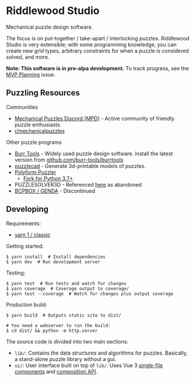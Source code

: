 # Riddlewood Studio

Mechanical puzzle design software.

The focus is on put-together / take-apart / interlocking puzzles. Riddlewood Studio is very extensible; with some programming knowledge, you can create new grid types, arbitrary constraints for when a puzzle is considered solved, and more.

**Note: This software is in pre-alpa development.** To track progress, see the [MVP Planning](https://github.com/mbrown1413/Riddlewood-Studio/issues/1) issue.


## Puzzling Resources

Communities
* [Mechanical Puzzles Discord (MPD)](https://discord.gg/waaZ2K9M) - Active community of friendly puzzle enthusiasts.
* [r/mechanicalpuzzles](https://www.reddit.com/r/mechanicalpuzzles/)

Other puzzle programs
* [Burr Tools](https://burrtools.sourceforge.net/) - Widely used puzzle design software. Install the latest version from [github.com/burr-tools/burrtools](https://github.com/burr-tools/burr-tools)
* [puzzlecad](https://github.com/aaron-siegel/puzzlecad) - Generate 3d-printable models of puzzles.
* [Polyform Puzzler](https://puzzler.sourceforge.net/)
  * [Fork for Python 3.7+](https://github.com/johnrudge/puzzler)
* PUZZLESOLVER3D - Referenced [here](https://burrtools.sourceforge.net/gui-doc/Prologue.html) as abandoned
* [BCPBOX / GENDA](https://billcutlerpuzzles.com/stock/program.html) - Discontinued


## Developing

Requirements:
  * [yarn 1 / classic](https://classic.yarnpkg.com/en/docs/install)

Getting started:

    $ yarn install  # Install dependencies
    $ yarn dev  # Run development server

Testing:

    $ yarn test  # Run tests and watch for changes
    $ yarn coverage  # Coverage output to coverage/
    $ yarn test --coverage  # Watch for changes plus output coverage

Production build:

    $ yarn build  # Outputs static site to dist/
    
    # You need a webserver to run the build:
    $ cd dist/ && python -m http.server
    
The source code is divided into two main sections:
  * `lib/`: Contains the data structures and algorithms for puzzles. Basically, a stand-alone puzzle library without a gui.
  * `ui/`: User interface built on top of `lib/`. Uses Vue 3 [single-file components](https://vuejs.org/guide/scaling-up/sfc.html) and [composition API](https://vuejs.org/api/composition-api-setup.html).